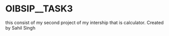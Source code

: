 # OIBSIP__TASK3
this consist of my second project of my intership that is calculator.
Created by Sahil Singh
